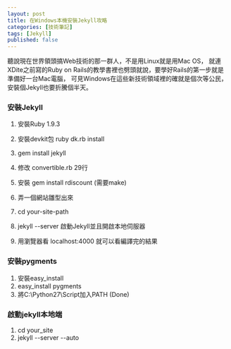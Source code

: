 ```yaml
---
layout: post
title: 在Windows本機安裝Jekyll攻略
categories: [技術筆記]
tags: [Jekyll]
published: false
---
```


聽說現在世界領頭搞Web技術的那一群人，不是用Linux就是用Mac OS，
就連XDite之前寫的Ruby on Rails的教學書裡也劈頭就說，要學好Rails的第一步就是準備好一台Mac電腦，
可見Windows在這些新技術領域裡的確就是個次等公民，安裝個Jekyll也要折騰個半天。



### 安裝Jekyll
1. 安裝Ruby 1.9.3
2. 安裝devkit包 ruby dk.rb install
3. gem install jekyll
4. 修改 convertible.rb 29行
5. 安裝 gem install rdiscount  (需要make)

6. 弄一個網站雛型出來
5. cd your-site-path
5. jekyll --server  啟動Jekyll並且開啟本地伺服器
6. 用瀏覽器看 localhost:4000 就可以看編譯完的結果

### 安裝pygments
1. 安裝easy_install
2. easy_install pygments
3. 將C:\Python27\Script加入PATH  (Done)

### 啟動jekyll本地端
1. cd your_site
2. jekyll --server --auto

[1]: http://www.ruanyifeng.com/blog/2012/08/blogging_with_jekyll.html "搭建一个免费的，无限流量的Blog----github Pages和Jekyll入门 by阮一峰"
[2]: http://jekyllbootstrap.com/lessons/jekyll-introduction.html "利用Jekyll搭建個人博客"
[3]: http://www.madhur.co.in/blog/2011/09/01/runningjekyllwindows.html "Running Jekyll on Windows"
[4]: https://gist.github.com/1185645 "修正Liquid error: Bad file descriptor的錯誤"
[5]: http://daringfireball.net/projects/markdown/syntax "Markdown語法教學"
[6]: http://bradleygrainger.com/2011/09/07/how-to-use-github-pages-on-windows.html "言簡意賅教學"
[7]: https://gist.github.com/1027416 "可以引入外部檔案的Jekyll插件 (待研究)"